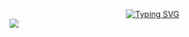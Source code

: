 <div align="center">
<a href="https://git.io/typing-svg"><img src="https://readme-typing-svg.demolab.com?font=Source+Code+Pro&weight=720&size=25&duration=2000&pause=1500&color=1E90FF&center=true&vCenter=true&width=435&lines=Bem-Vindo+ao+Jogo+da+Velha!;Totalmente Desenvolvido em C!;Divirta-se!" alt="Typing SVG" /></a>
</div>

<div align="left">
<!-- <img src="https://cdn-icons-png.flaticon.com/512/497/497298.png" width="25%" height="25%".> -->
<img src="https://i.gifer.com/XOsX.gif">
</div>
